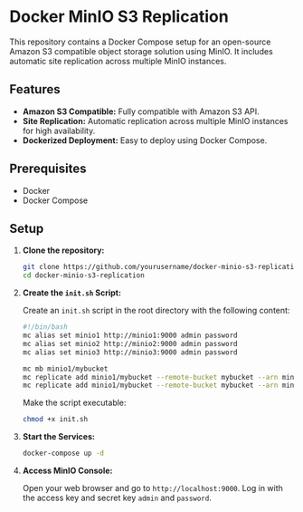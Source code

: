 # Docker MinIO S3 Replication

This repository contains a Docker Compose setup for an open-source Amazon S3 compatible object storage solution using MinIO. It includes automatic site replication across multiple MinIO instances.

## Features

- **Amazon S3 Compatible:** Fully compatible with Amazon S3 API.
- **Site Replication:** Automatic replication across multiple MinIO instances for high availability.
- **Dockerized Deployment:** Easy to deploy using Docker Compose.

## Prerequisites

- Docker
- Docker Compose

## Setup

1. **Clone the repository:**

    ```bash
    git clone https://github.com/yourusername/docker-minio-s3-replication.git
    cd docker-minio-s3-replication
    ```

2. **Create the `init.sh` Script:**

    Create an `init.sh` script in the root directory with the following content:

    ```bash
    #!/bin/bash
    mc alias set minio1 http://minio1:9000 admin password
    mc alias set minio2 http://minio2:9000 admin password
    mc alias set minio3 http://minio3:9000 admin password

    mc mb minio1/mybucket
    mc replicate add minio1/mybucket --remote-bucket mybucket --arn minio2
    mc replicate add minio1/mybucket --remote-bucket mybucket --arn minio3
    ```

    Make the script executable:

    ```bash
    chmod +x init.sh
    ```

3. **Start the Services:**

    ```bash
    docker-compose up -d
    ```

4. **Access MinIO Console:**

    Open your web browser and go to `http://localhost:9000`. Log in with the access key and secret key `admin` and `password`.


